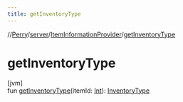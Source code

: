 ```yaml
---
title: getInventoryType
---
```

//[Perry](../../../index.html)/[server](../index.html)/[ItemInformationProvider](index.html)/[getInventoryType](get-inventory-type.html)



# getInventoryType



[jvm]\
fun [getInventoryType](get-inventory-type.html)(itemId: [Int](https://kotlinlang.org/api/latest/jvm/stdlib/kotlin/-int/index.html)): [InventoryType](../../client.inventory/-inventory-type/index.html)




